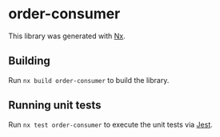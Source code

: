 # order-consumer

This library was generated with [Nx](https://nx.dev).

## Building

Run `nx build order-consumer` to build the library.

## Running unit tests

Run `nx test order-consumer` to execute the unit tests via [Jest](https://jestjs.io).
